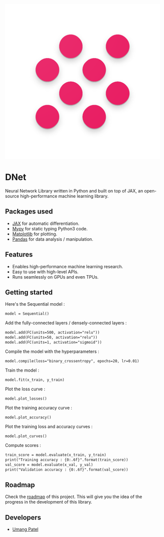![dnet library logo](assets/logo.png "DNet library")
# DNet
Neural Network Library written in Python and built on top of JAX, an open-source high-performance machine learning library.

## Packages used
* [JAX](https://github.com/google/jax) for automatic differentiation.
* [Mypy](https://github.com/python/mypy) for static typing Python3 code.
* [Matplotlib](https://github.com/matplotlib/matplotlib) for plotting.
* [Pandas](https://github.com/pandas-dev/pandas) for data analysis / manipulation.

## Features
* Enables high-performance machine learning research.
* Easy to use with high-level APIs.
* Runs seamlessly on GPUs and even TPUs.

## Getting started

Here's the Sequential model :
```python3
model = Sequential()
```
Add the fully-connected layers / densely-connected layers :

```python3
model.add(FC(units=500, activation="relu"))
model.add(FC(units=50, activation="relu"))
model.add(FC(units=1, activation="sigmoid"))
```
Compile the model with the hyperparameters :
```python3
model.compile(loss="binary_crossentropy", epochs=20, lr=0.01)
```
Train the model :
```python3
model.fit(x_train, y_train)
```
Plot the loss curve :
```python3
model.plot_losses()
```
Plot the training accuracy curve :
```python3
model.plot_accuracy()
```
Plot the training loss and accuracy curves :
```python3
model.plot_curves()
```
Compute scores :
```
train_score = model.evaluate(x_train, y_train)
print("Training accuracy : {0:.6f}".format(train_score))
val_score = model.evaluate(x_val, y_val)
print("Validation accuracy : {0:.6f}".format(val_score))
```

## Roadmap
Check the [roadmap](https://github.com/umangjpatel/dnet/projects/2) of this project. This will give you the idea of the progress in the development of this library.

## Developers
* [Umang Patel](https://github.com/umangjpatel)
